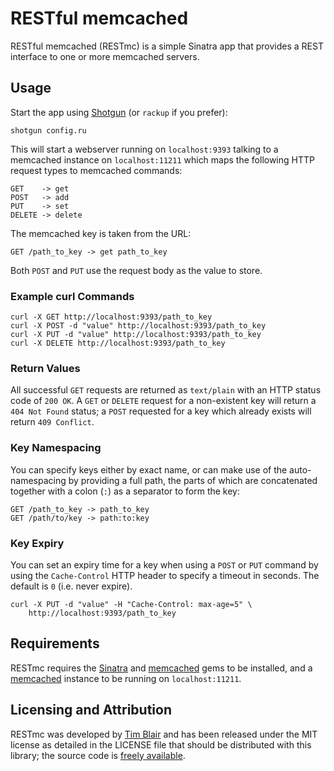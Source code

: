 # RESTful memcached

RESTful memcached (RESTmc) is a simple Sinatra app that provides a REST interface to one or more memcached servers.

## Usage

Start the app using [Shotgun](http://github.com/rtomayko/shotgun) (or `rackup` if you prefer):

	shotgun config.ru

This will start a webserver running on `localhost:9393` talking to a memcached instance on `localhost:11211` which maps the following HTTP request types to memcached commands:

	GET    -> get
	POST   -> add
	PUT    -> set
	DELETE -> delete

The memcached key is taken from the URL:

	GET /path_to_key -> get path_to_key

Both `POST` and `PUT` use the request body as the value to store.

### Example curl Commands

	curl -X GET http://localhost:9393/path_to_key
	curl -X POST -d "value" http://localhost:9393/path_to_key
	curl -X PUT -d "value" http://localhost:9393/path_to_key
	curl -X DELETE http://localhost:9393/path_to_key

### Return Values

All successful `GET` requests are returned as `text/plain` with an HTTP status code of `200 OK`.  A `GET` or `DELETE` request for a non-existent key will return a `404 Not Found` status; a `POST` requested for a key which already exists will return `409 Conflict`.

### Key Namespacing

You can specify keys either by exact name, or can make use of the auto-namespacing by providing a full path, the parts of which are concatenated together with a colon (`:`) as a separator to form the key:

	GET /path_to_key -> path_to_key
	GET /path/to/key -> path:to:key

### Key Expiry

You can set an expiry time for a key when using a `POST` or `PUT` command by using the `Cache-Control` HTTP header to specify a timeout in seconds.  The default is `0` (i.e. never expire).

	curl -X PUT -d "value" -H "Cache-Control: max-age=5" \
		http://localhost:9393/path_to_key

## Requirements

RESTmc requires the [Sinatra](http://www.sinatrarb.com/) and [memcached](http://github.com/fauna/memcached) gems to be installed, and a [memcached](http://memcached.org/) instance to be running on `localhost:11211`.

## Licensing and Attribution

RESTmc was developed by [Tim Blair](http://tim.bla.ir/) and has been released under the MIT license as detailed in the LICENSE file that should be distributed with this library; the source code is [freely available](http://github.com/timblair/restful-memcached).
